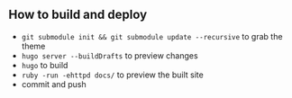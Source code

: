 ## How to build and deploy

- `git submodule init && git submodule update --recursive` to grab the theme
- `hugo server --buildDrafts` to preview changes
- `hugo` to build
- `ruby -run -ehttpd docs/` to preview the built site
- commit and push
